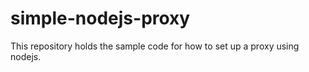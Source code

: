 # simple-nodejs-proxy
This repository holds the sample code for how to set up a proxy using nodejs.
